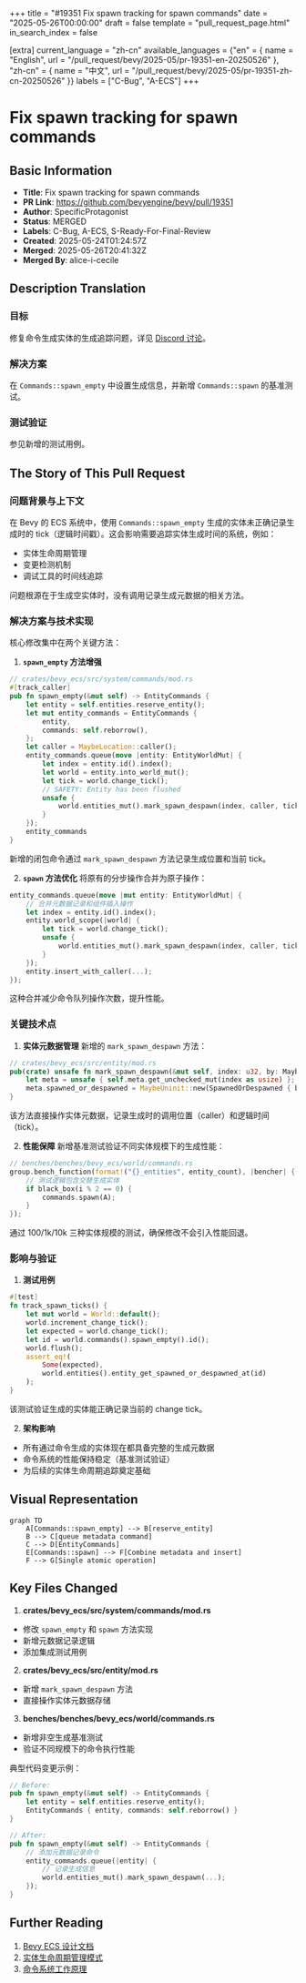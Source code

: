 +++
title = "#19351 Fix spawn tracking for spawn commands"
date = "2025-05-26T00:00:00"
draft = false
template = "pull_request_page.html"
in_search_index = false

[extra]
current_language = "zh-cn"
available_languages = {"en" = { name = "English", url = "/pull_request/bevy/2025-05/pr-19351-en-20250526" }, "zh-cn" = { name = "中文", url = "/pull_request/bevy/2025-05/pr-19351-zh-cn-20250526" }}
labels = ["C-Bug", "A-ECS"]
+++

# Fix spawn tracking for spawn commands

## Basic Information
- **Title**: Fix spawn tracking for spawn commands
- **PR Link**: https://github.com/bevyengine/bevy/pull/19351
- **Author**: SpecificProtagonist
- **Status**: MERGED
- **Labels**: C-Bug, A-ECS, S-Ready-For-Final-Review
- **Created**: 2025-05-24T01:24:57Z
- **Merged**: 2025-05-26T20:41:32Z
- **Merged By**: alice-i-cecile

## Description Translation
### 目标
修复命令生成实体的生成追踪问题，详见 [Discord 讨论](https://discord.com/channels/691052431525675048/1374187654425481266/1375553989185372292)。

### 解决方案
在 `Commands::spawn_empty` 中设置生成信息，并新增 `Commands::spawn` 的基准测试。

### 测试验证
参见新增的测试用例。

## The Story of This Pull Request

### 问题背景与上下文
在 Bevy 的 ECS 系统中，使用 `Commands::spawn_empty` 生成的实体未正确记录生成时的 tick（逻辑时间戳）。这会影响需要追踪实体生成时间的系统，例如：
- 实体生命周期管理
- 变更检测机制
- 调试工具的时间线追踪

问题根源在于生成空实体时，没有调用记录生成元数据的相关方法。

### 解决方案与技术实现
核心修改集中在两个关键方法：

1. **`spawn_empty` 方法增强**
```rust
// crates/bevy_ecs/src/system/commands/mod.rs
#[track_caller]
pub fn spawn_empty(&mut self) -> EntityCommands {
    let entity = self.entities.reserve_entity();
    let mut entity_commands = EntityCommands {
        entity,
        commands: self.reborrow(),
    };
    let caller = MaybeLocation::caller();
    entity_commands.queue(move |entity: EntityWorldMut| {
        let index = entity.id().index();
        let world = entity.into_world_mut();
        let tick = world.change_tick();
        // SAFETY: Entity has been flushed
        unsafe {
            world.entities_mut().mark_spawn_despawn(index, caller, tick);
        }
    });
    entity_commands
}
```
新增的闭包命令通过 `mark_spawn_despawn` 方法记录生成位置和当前 tick。

2. **`spawn` 方法优化**
将原有的分步操作合并为原子操作：
```rust
entity_commands.queue(move |mut entity: EntityWorldMut| {
    // 合并元数据记录和组件插入操作
    let index = entity.id().index();
    entity.world_scope(|world| {
        let tick = world.change_tick();
        unsafe {
            world.entities_mut().mark_spawn_despawn(index, caller, tick);
        }
    });
    entity.insert_with_caller(...);
});
```
这种合并减少命令队列操作次数，提升性能。

### 关键技术点
1. **实体元数据管理**
新增的 `mark_spawn_despawn` 方法：
```rust
// crates/bevy_ecs/src/entity/mod.rs
pub(crate) unsafe fn mark_spawn_despawn(&mut self, index: u32, by: MaybeLocation, at: Tick) {
    let meta = unsafe { self.meta.get_unchecked_mut(index as usize) };
    meta.spawned_or_despawned = MaybeUninit::new(SpawnedOrDespawned { by, at });
}
```
该方法直接操作实体元数据，记录生成时的调用位置（caller）和逻辑时间（tick）。

2. **性能保障**
新增基准测试验证不同实体规模下的生成性能：
```rust
// benches/benches/bevy_ecs/world/commands.rs
group.bench_function(format!("{}_entities", entity_count), |bencher| {
    // 测试逻辑包含交替生成实体
    if black_box(i % 2 == 0) {
        commands.spawn(A);
    }
});
```
通过 100/1k/10k 三种实体规模的测试，确保修改不会引入性能回退。

### 影响与验证
1. **测试用例**
```rust
#[test]
fn track_spawn_ticks() {
    let mut world = World::default();
    world.increment_change_tick();
    let expected = world.change_tick();
    let id = world.commands().spawn_empty().id();
    world.flush();
    assert_eq!(
        Some(expected),
        world.entities().entity_get_spawned_or_despawned_at(id)
    );
}
```
该测试验证生成的实体能正确记录当前的 change tick。

2. **架构影响**
- 所有通过命令生成的实体现在都具备完整的生成元数据
- 命令系统的性能保持稳定（基准测试验证）
- 为后续的实体生命周期追踪奠定基础

## Visual Representation

```mermaid
graph TD
    A[Commands::spawn_empty] --> B[reserve_entity]
    B --> C[queue metadata command]
    C --> D[EntityCommands]
    E[Commands::spawn] --> F[Combine metadata and insert]
    F --> G[Single atomic operation]
```

## Key Files Changed

1. **crates/bevy_ecs/src/system/commands/mod.rs**
- 修改 `spawn_empty` 和 `spawn` 方法实现
- 新增元数据记录逻辑
- 添加集成测试用例

2. **crates/bevy_ecs/src/entity/mod.rs**
- 新增 `mark_spawn_despawn` 方法
- 直接操作实体元数据存储

3. **benches/benches/bevy_ecs/world/commands.rs**
- 新增非空生成基准测试
- 验证不同规模下的命令执行性能

典型代码变更示例：
```rust
// Before:
pub fn spawn_empty(&mut self) -> EntityCommands {
    let entity = self.entities.reserve_entity();
    EntityCommands { entity, commands: self.reborrow() }
}

// After: 
pub fn spawn_empty(&mut self) -> EntityCommands {
    // 添加元数据记录命令
    entity_commands.queue(|entity| {
        // 记录生成信息
        world.entities_mut().mark_spawn_despawn(...);
    });
}
```

## Further Reading
1. [Bevy ECS 设计文档](https://bevyengine.org/learn/book/ecs/)
2. [实体生命周期管理模式](https://docs.rs/bevy_ecs/latest/bevy_ecs/entity/struct.Entity.html)
3. [命令系统工作原理](https://bevyengine.org/learn/book/advanced/commands/)